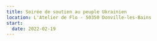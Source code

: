 ```yaml
---
title: Soirée de soutien au peuple Ukrainien
location: L'Atelier de Flo - 50350 Donville-les-Bains
start:
  date: 2022-02-19
---
```


